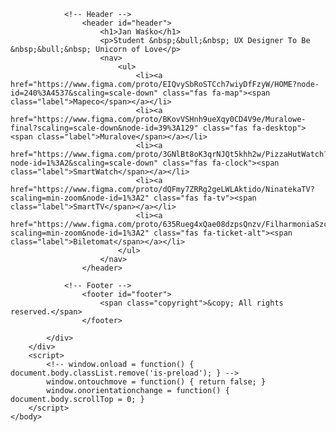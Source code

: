 <!DOCTYPE HTML>
<!--
	Aerial by HTML5 UP
	html5up.net | @ajlkn
	Free for personal and commercial use under the CCA 3.0 license (html5up.net/license)
-->
<html>
	<head>
		<title>UX Portfolio</title>
		<meta charset="utf-8" />
		<meta name="viewport" content="width=device-width, initial-scale=1, user-scalable=no" />
		<link rel="stylesheet" href="assets/css/main.css" />
		<noscript><link rel="stylesheet" href="assets/css/noscript.css" /></noscript>
	</head>
	<body class="is-preload">
		<div id="wrapper">
			<div id="bg"></div>
			<div id="overlay"></div>
			<div id="main">

				<!-- Header -->
					<header id="header">
						<h1>Jan Waśko</h1>
						<p>Student &nbsp;&bull;&nbsp; UX Designer To Be &nbsp;&bull;&nbsp; Unicorn of Love</p>
						<nav>
							<ul>
								<li><a href="https://www.figma.com/proto/EIQvySbRoSTCch7wiyDfFzyW/HOME?node-id=240%3A4537&scaling=scale-down" class="fas fa-map"><span class="label">Mapeco</span></a></li>
								<li><a href="https://www.figma.com/proto/BKovVSHnh9ueXqy0CD4V9e/Muralowe-final?scaling=scale-down&node-id=39%3A129" class="fas fa-desktop"><span class="label">Muralove</span></a></li>
								<li><a href="https://www.figma.com/proto/3GNlBt8oK3qrNJQt5khh2w/PizzaHutWatch?node-id=1%3A2&scaling=scale-down" class="fas fa-clock"><span class="label">SmartWatch</span></a></li>
								<li><a href="https://www.figma.com/proto/dQFmy7ZRRg2geLWLAktido/NinatekaTV?scaling=min-zoom&node-id=1%3A2" class="fas fa-tv"><span class="label">SmartTV</span></a></li>
								<li><a href="https://www.figma.com/proto/635Rueg4xQae08dzpsQnzv/FilharmoniaSzczeci%C5%84ska?scaling=min-zoom&node-id=1%3A2" class="fas fa-ticket-alt"><span class="label">Biletomat</span></a></li>
							</ul>
						</nav>
					</header>

				<!-- Footer -->
					<footer id="footer">
						<span class="copyright">&copy; All rights reserved.</span>
					</footer>

			</div>
		</div>
		<script>
			<!-- window.onload = function() { document.body.classList.remove('is-preload'); } -->
			window.ontouchmove = function() { return false; }
			window.onorientationchange = function() { document.body.scrollTop = 0; }
		</script>
	</body>
</html>
